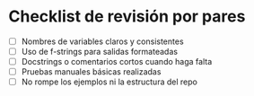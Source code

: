 # Checklist de revisión por pares

- [ ] Nombres de variables claros y consistentes
- [ ] Uso de f-strings para salidas formateadas
- [ ] Docstrings o comentarios cortos cuando haga falta
- [ ] Pruebas manuales básicas realizadas
- [ ] No rompe los ejemplos ni la estructura del repo

